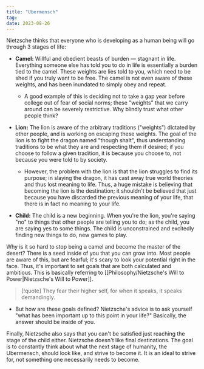 ```yaml
---
title: "Ubermensch"
tag:
date: 2023-08-26
---
```


Nietzsche thinks that everyone who is developing as a human being will go through 3 stages of life:
- **Camel:** Willful and obedient beasts of burden — stagnant in life. Everything someone else has told you to do in life is essentially a burden tied to the camel. These weights are lies told to you, which need to be shed if you truly want to be free. The camel is not even aware of these weights, and has been inundated to simply obey and repeat.
	- A good example of this is deciding not to take a gap year before college out of fear of social norms; these "weights" that we carry around can be severely restrictive. Why blindly trust what other people think?
	
- **Lion:** The lion is aware of the arbitrary traditions ("weights") dictated by other people, and is working on escaping these weights. The goal of the lion is to fight the dragon named "though shalt", thus understanding traditions to be what they are and respecting them if desired; if you choose to follow a given tradition, it is because you choose to, not because you were told to by society.
	- However, the problem with the lion is that the lion struggles to find its purpose; in slaying the dragon, it has cast away true world theories and thus lost meaning to life. Thus, a huge mistake is believing that becoming the lion is the destination; it shouldn't be believed that just because you have discarded the previous meaning of your life, that there is in fact no meaning to your life. 
	
- **Child:** The child is a new beginning. When you're the lion, you're saying "no" to things that other people are telling you to do; as the child, you are saying yes to some things. The child is unconstrained and excitedly finding new things to do, new games to play.

Why is it so hard to stop being a camel and become the master of the desert? There is a seed inside of you that you can grow into. Most people are aware of this, but are fearful; it's scary to look your potential right in the face. Thus, it's important to set goals that are both calculated and ambitious. This is basically referring to [[Philosophy/Nietzsche's Will to Power|Nietzsche's Will to Power]].
>[!quote]
> They fear their higher self, for when it speaks, it speaks demandingly.
- But how are these goals defined? Nietzsche's advice is to ask yourself "what has been important up to this point in your life?" Basically, the answer should be inside of you.

Finally, Nietzsche also says that you can't be satisfied just reaching the stage of the child either. Nietzsche doesn't like final destinations. The goal is to constantly think about what the next stage of humanity, the Ubermensch, should look like, and strive to become it. It is an ideal to strive for, not something one necessarily needs to become.